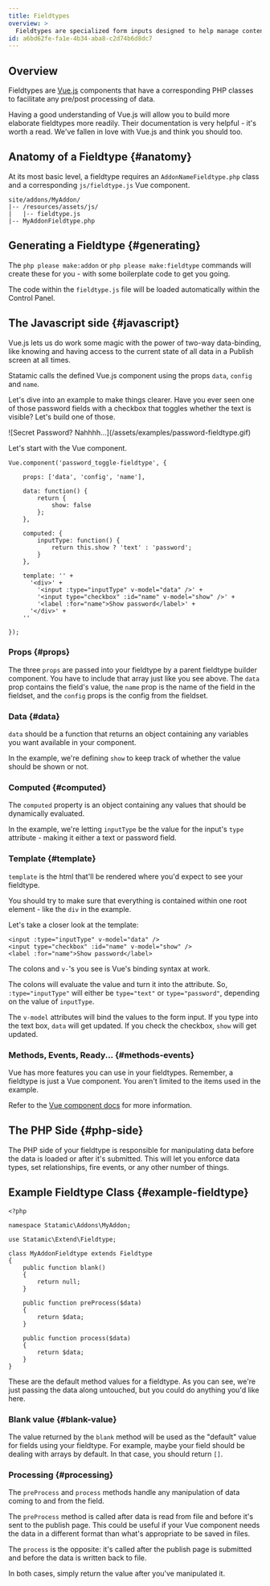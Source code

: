 ```yaml
---
title: Fieldtypes
overview: >
  Fieldtypes are specialized form inputs designed to help manage content and data in the control panel. They are flexible and reusuable in all Content Types.
id: a6bd62fe-fa1e-4b34-aba8-c2d74b6d8dc7
---
```

## Overview

Fieldtypes are [Vue.js][vue] components that have a corresponding PHP classes to facilitate any pre/post processing of data.

Having a good understanding of Vue.js will allow you to build more elaborate fieldtypes more readily. Their documentation is very helpful - it's worth a read. We've fallen in love with Vue.js and think you should too.


## Anatomy of a Fieldtype {#anatomy}

At its most basic level, a fieldtype requires an `AddonNameFieldtype.php` class and a corresponding `js/fieldtype.js` Vue component.

``` .language-files
site/addons/MyAddon/
|-- /resources/assets/js/
|   |-- fieldtype.js
|-- MyAddonFieldtype.php
```

## Generating a Fieldtype {#generating}

The `php please make:addon` or `php please make:fieldtype` commands will create these for you - with some boilerplate code to get you going.

The code within the `fieldtype.js` file will be loaded automatically within the Control Panel.

## The Javascript side {#javascript}

Vue.js lets us do work some magic with the power of two-way data-binding, like knowing and having access to the current state of all data in a Publish screen at all times.

Statamic calls the defined Vue.js component using the props `data`, `config` and `name`.

Let's dive into an example to make things clearer. Have you ever seen one of those password fields with a checkbox that toggles whether the text is visible? Let's build one of those.

<div class="screenshot padded" markdown=1>
  ![Secret Password? Nahhhh...](/assets/examples/password-fieldtype.gif)
</div>

Let's start with the Vue component.

``` .language-javascript
Vue.component('password_toggle-fieldtype', {

    props: ['data', 'config', 'name'],

    data: function() {
        return {
            show: false
        };
    },

    computed: {
        inputType: function() {
            return this.show ? 'text' : 'password';
        }
    }, 

    template: '' +
      '<div>' +
        '<input :type="inputType" v-model="data" />' +
        '<input type="checkbox" :id="name" v-model="show" />' +
        '<label :for="name">Show password</label>' +
      '</div>' +
    ''

});
```

### Props {#props}

The three `props` are passed into your fieldtype by a parent fieldtype builder component. You have to include that array just like you see above. The `data` prop contains the field's value, the `name` prop is the name of the field in the fieldset, and the `config` props is the config from the fieldset.

### Data {#data}

`data` should be a function that returns an object containing any variables you want available in your component.

In the example, we're defining `show` to keep track of whether the value should be shown or not.

### Computed {#computed}

The `computed` property is an object containing any values that should be dynamically evaluated.

In the example, we're letting `inputType` be the value for the input's `type` attribute - making it either a text or password field.

### Template {#template}

`template` is the html that'll be rendered where you'd expect to see your fieldtype.

You should try to make sure that everything is contained within one root element - like the `div` in the example.

Let's take a closer look at the template:

```
<input :type="inputType" v-model="data" />
<input type="checkbox" :id="name" v-model="show" />
<label :for="name">Show password</label>
```

The colons and `v-`'s you see is Vue's binding syntax at work.

The colons will evaluate the value and turn it into the attribute. So, `:type="inputType"` will either be `type="text"` or `type="password"`, depending on the value of `inputType`.

The `v-model` attributes will bind the values to the form input. If you type into the text box, `data` will get updated. If you check the checkbox, `show` will get updated.

### Methods, Events, Ready... {#methods-events}

Vue has more features you can use in your fieldtypes. Remember, a fieldtype is just a Vue component. You aren't limited to the items used in the example.

Refer to the [Vue component docs][vue-component] for more information.

## The PHP Side {#php-side}

The PHP side of your fieldtype is responsible for manipulating data before  the data is loaded or after it's submitted. This will let you enforce data types, set relationships, fire events, or any other number of things.

## Example Fieldtype Class {#example-fieldtype}

``` .language-php
<?php

namespace Statamic\Addons\MyAddon;

use Statamic\Extend\Fieldtype;

class MyAddonFieldtype extends Fieldtype
{
    public function blank()
    {
        return null;
    }

    public function preProcess($data)
    {
        return $data;
    }

    public function process($data)
    {
        return $data;
    }
}
```

These are the default method values for a fieldtype. As you can see, we're just passing the data along untouched, but you could do anything you'd like here.

### Blank value {#blank-value}

The value returned by the `blank` method will be used as the "default" value for fields using your fieldtype. For example, maybe your field should be dealing with arrays by default. In that case, you should return `[]`.

### Processing {#processing}

The `preProcess` and `process` methods handle any manipulation of data coming to and from the field.

The `preProcess` method is called after data is read from file and before it's sent to the publish page. This could be useful if your Vue component needs the data in a different format than what's appropriate to be saved in files.

The `process` is the opposite: it's called after the publish page is submitted and before the data is written back to file.

In both cases, simply return the value after you've manipulated it.



[vue]: http://vuejs.org
[vue-component]: http://vuejs.org/guide/components.html
